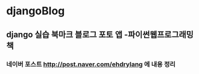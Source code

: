 # djangoBlog

## django 실습 북마크 블로그 포토 앱 -파이썬웹프로그래밍 책 

### 네이버 포스트 http://post.naver.com/ehdrylang 에 내용 정리
